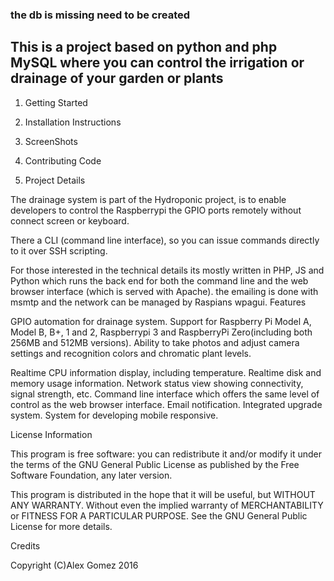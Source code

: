 
<h3>the db is missing need to be created</h3>

<h2>This is a project based on python and php MySQL where you can control the irrigation or drainage of your garden or plants</h2>

1. Getting Started

2. Installation Instructions

3. ScreenShots

4. Contributing Code

5. Project Details


The drainage system is part of the Hydroponic project, is to enable developers to control the Raspberrypi
the GPIO ports remotely without connect screen or keyboard. 

There a CLI (command line interface), so you can issue commands directly to it over SSH scripting.

For those interested in the technical details its mostly written in PHP, JS and Python which runs the back end for both the command line and the web browser interface (which is served with Apache). 
the emailing is done with msmtp and the network can be managed 
by Raspians wpagui.
Features

GPIO automation for drainage system.
Support for Raspberry Pi Model A, Model B, B+, 1 and 2, Raspberrypi 3 and RaspberryPi Zero(including both 256MB and 512MB versions).
Ability to take photos and adjust camera settings and recognition colors and chromatic plant levels.

Realtime CPU information display, including temperature.
Realtime disk and memory usage information.
Network status view showing connectivity, signal strength, etc.
Command line interface which offers the same level of control as the web browser interface.
Email notification.
Integrated upgrade system.
System for developing mobile responsive.

License Information

This program is free software: you can redistribute it and/or modify it under the terms of the GNU General Public License as published by the Free Software Foundation, any later version.

This program is distributed in the hope that it will be useful, but WITHOUT ANY WARRANTY.
Without even the implied warranty of MERCHANTABILITY or FITNESS FOR A PARTICULAR PURPOSE. 
See the GNU General Public License for more details.

Credits

Copyright (C)Alex Gomez 2016
